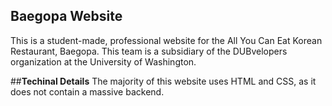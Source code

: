 ## Baegopa Website

This is a student-made, professional website for the All You Can Eat Korean Restaurant, Baegopa. This team is a subsidiary of the DUBvelopers organization at the University of Washington.

##**Techinal Details**
The majority of this website uses HTML and CSS, as it does not contain a massive backend. 
